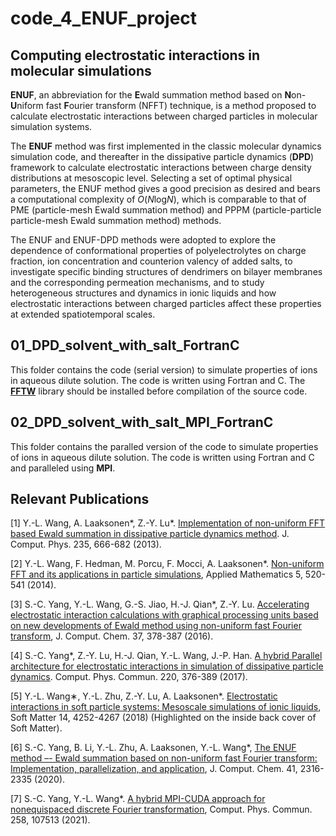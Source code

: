 # code_4_ENUF_project

## Computing electrostatic interactions in molecular simulations

**ENUF**, an abbreviation for the **E**wald summation method based on **N**on-**U**niform fast **F**ourier transform (NFFT) technique, is a method proposed to calculate electrostatic interactions between charged particles in molecular simulation systems.

The **ENUF** method was first implemented in the classic molecular dynamics simulation code, and thereafter in the dissipative particle dynamics (**DPD**) framework to calculate electrostatic interactions between charge density distributions at mesoscopic level. Selecting a set of optimal physical parameters, the ENUF method gives a good precision as desired and bears a computational complexity of *O*(*N*log*N*), which is comparable to that of PME (particle-mesh Ewald summation method) and PPPM (particle-particle particle-mesh Ewald summation method) methods.

The ENUF and ENUF-DPD methods were adopted to explore the dependence of conformational properties of polyelectrolytes on charge fraction, ion concentration and counterion valency of added salts, to investigate specific binding structures of dendrimers on bilayer membranes and the corresponding permeation mechanisms, and to study heterogeneous structures and dynamics in ionic liquids and how electrostatic interactions between charged particles affect these properties at extended spatiotemporal scales.

## 01_DPD_solvent_with_salt_FortranC
This folder contains the code (serial version) to simulate properties of ions in aqueous dilute solution.
The code is written using Fortran and C.
The [**FFTW**](https://www.fftw.org/) library should be installed before compilation of the source code.

## 02_DPD_solvent_with_salt_MPI_FortranC
This folder contains the paralled version of the code to simulate properties of ions in aqueous dilute solution. The code is written using Fortran and C and paralleled using **MPI**.

## Relevant Publications
[1] Y.-L. Wang, A. Laaksonen*, Z.-Y. Lu*. [Implementation of non-uniform FFT based Ewald summation in dissipative particle dynamics method](https://www.sciencedirect.com/science/article/pii/S0021999112005542). J. Comput. Phys. 235, 666-682 (2013).

[2] Y.-L. Wang, F. Hedman, M. Porcu, F. Mocci, A. Laaksonen*. [Non-uniform FFT and its applications in particle simulations](https://www.scirp.org/journal/paperinformation.aspx?paperid=42807), Applied Mathematics 5, 520-541 (2014).

[3] S.-C. Yang, Y.-L. Wang, G.-S. Jiao, H.-J. Qian*, Z.-Y. Lu. [Accelerating electrostatic interaction calculations with graphical processing units based on new developments of Ewald method using non-uniform fast Fourier transform](https://onlinelibrary.wiley.com/doi/abs/10.1002/jcc.24250), J. Comput.
Chem. 37, 378-387 (2016).

[4] S.-C. Yang*, Z.-Y. Lu, H.-J. Qian, Y.-L. Wang, J.-P. Han. [A hybrid Parallel architecture for electrostatic interactions in simulation of dissipative particle dynamics](https://www.sciencedirect.com/science/article/abs/pii/S0010465517302126). Comput. Phys. Commun. 220, 376-389 (2017).

[5] Y.-L. Wang∗, Y.-L. Zhu, Z.-Y. Lu, A. Laaksonen*. [Electrostatic interactions in soft particle systems: Mesoscale simulations of ionic liquids](https://pubs.rsc.org/en/content/articlehtml/2018/sm/c8sm00387d), Soft Matter 14, 4252-4267 (2018) (Highlighted on the inside back cover of Soft Matter).

[6] S.-C. Yang, B. Li, Y.-L. Zhu, A. Laaksonen, Y.-L. Wang*, [The ENUF method –- Ewald summation based on non-uniform fast Fourier transform: Implementation, parallelization, and application](https://onlinelibrary.wiley.com/doi/10.1002/jcc.26395), J. Comput. Chem. 41, 2316-2335 (2020).

[7] S.-C. Yang, Y.-L. Wang*. [A hybrid MPI-CUDA approach for nonequispaced discrete Fourier transformation](https://www.sciencedirect.com/science/article/abs/pii/S0010465520302393), Comput. Phys. Commun. 258, 107513 (2021).
